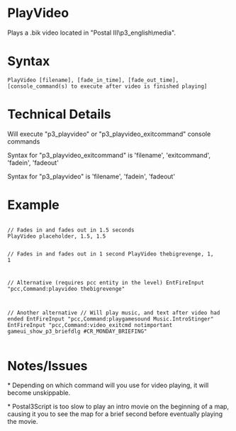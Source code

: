 # PlayVideo
<p>Plays a .bik video located in "Postal III\p3_english\media".
<h1>Syntax</h1>
<p><code class="language-js">PlayVideo [filename], [fade_in_time], [fade_out_time], [console_command(s) to execute after video is finished playing]</code>
<h1>Technical Details</h1>
<p>Will execute "p3_playvideo" or "p3_playvideo_exitcommand" console commands
<p>Syntax for "p3_playvideo_exitcommand" is 'filename', 'exitcommand', 'fadein', 'fadeout'
<p>Syntax for "p3_playvideo" is 'filename', 'fadein', 'fadeout'
<h1>Example</h1>
<pre><code class="language-js">
// Fades in and fades out in 1.5 seconds
PlayVideo placeholder, 1.5, 1.5

// Fades in and fades out in 1 second
PlayVideo thebigrevenge, 1, 1

// Alternative (requires pcc entity in the level)
EntFireInput "pcc,Command:playvideo thebigrevenge"

// Another alternative
// Will play music, and text after video had ended
EntFireInput "pcc,Command:playgamesound Music.IntroStinger"
EntFireInput "pcc,Command:video_exitcmd notimportant gameui_show_p3_briefdlg #CR_MONDAY_BRIEFING"
</code></pre>
<h1>Notes/Issues</h1>
<p>* Depending on which command will you use for video playing, it will become unskippable.
<p>* Postal3Script is too slow to play an intro movie on the beginning of a map, causing it you to see the map for a brief second before eventually playing the movie.